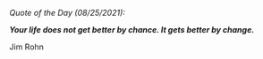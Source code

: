 *Quote of the Day (08/25/2021):*

_**Your life does not get better by chance. It gets better by change.**_

Jim Rohn